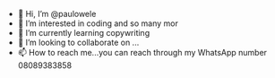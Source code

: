 - 👋 Hi, I’m @paulowele
- 👀 I’m interested in coding and so many mor
- 🌱 I’m currently learning copywriting 
- 💞️ I’m looking to collaborate on ...
- 📫 How to reach me...you can reach through my WhatsApp number 08089383858

<!---
paulowele/paulowele is a ✨ special ✨ repository because its `README.md` (this file) appears on your GitHub profile.
You can click the Preview link to take a look at your changes.
--->

